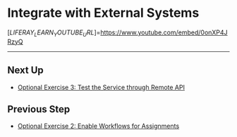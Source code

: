 # Integrate with External Systems

[$LIFERAY_LEARN_YOUTUBE_URL$]=https://www.youtube.com/embed/0onXP4JRzyQ

---

## Next Up

* [Optional Exercise 3: Test the Service through Remote API](./optional-exercise-3-test-the-service-through-remote-api.md) 

## Previous Step

* [Optional Exercise 2: Enable Workflows for Assignments](./optional-exercise-2-enable-workflows-for-assignments.md) 